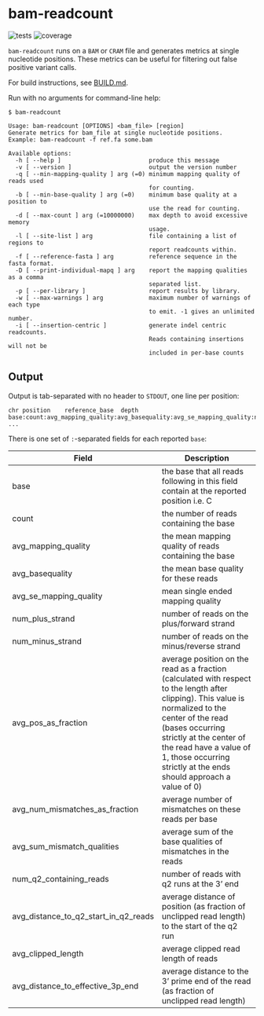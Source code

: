 bam-readcount
=============

![tests](https://github.com/seqfu/bam-readcount/actions/workflows/tests.yml/badge.svg?branch=actions-config)
![coverage](https://coveralls.io/repos/seqfu/bam-readcount/badge.svg?branch=actions-config&service=github)


`bam-readcount` runs on a `BAM` or `CRAM` file and generates metrics at
single nucleotide positions. These metrics can be useful for filtering
out false positive variant calls.

For build instructions, see [BUILD.md](BUILD.md).

Run with no arguments for command-line help:

    $ bam-readcount

    Usage: bam-readcount [OPTIONS] <bam_file> [region]
    Generate metrics for bam_file at single nucleotide positions.
    Example: bam-readcount -f ref.fa some.bam

    Available options:
      -h [ --help ]                         produce this message
      -v [ --version ]                      output the version number
      -q [ --min-mapping-quality ] arg (=0) minimum mapping quality of reads used
                                            for counting.
      -b [ --min-base-quality ] arg (=0)    minimum base quality at a position to
                                            use the read for counting.
      -d [ --max-count ] arg (=10000000)    max depth to avoid excessive memory
                                            usage.
      -l [ --site-list ] arg                file containing a list of regions to
                                            report readcounts within.
      -f [ --reference-fasta ] arg          reference sequence in the fasta format.
      -D [ --print-individual-mapq ] arg    report the mapping qualities as a comma
                                            separated list.
      -p [ --per-library ]                  report results by library.
      -w [ --max-warnings ] arg             maximum number of warnings of each type
                                            to emit. -1 gives an unlimited number.
      -i [ --insertion-centric ]            generate indel centric readcounts.
                                            Reads containing insertions will not be
                                            included in per-base counts


Output
------

Output is tab-separated with no header to `STDOUT`, one line per
position:

    chr	position	reference_base	depth	base:count:avg_mapping_quality:avg_basequality:avg_se_mapping_quality:num_plus_strand:num_minus_strand:avg_pos_as_fraction:avg_num_mismatches_as_fraction:avg_sum_mismatch_qualities:num_q2_containing_reads:avg_distance_to_q2_start_in_q2_reads:avg_clipped_length:avg_distance_to_effective_3p_end   ...

There is one set of `:`-separated fields for each reported `base`:

Field | Description
----- | -----------
base | the base that all reads following in this field contain at the reported position i.e. C
count | the number of reads containing the base
avg_mapping_quality | the mean mapping quality of reads containing the base
avg_basequality | the mean base quality for these reads
avg_se_mapping_quality | mean single ended mapping quality
num_plus_strand | number of reads on the plus/forward strand
num_minus_strand | number of reads on the minus/reverse strand
avg_pos_as_fraction | average position on the read as a fraction (calculated with respect to the length after clipping). This value is normalized to the center of the read (bases occurring strictly at the center of the read have a value of 1, those occurring strictly at the ends should approach a value of 0)
avg_num_mismatches_as_fraction | average number of mismatches on these reads per base
avg_sum_mismatch_qualities | average sum of the base qualities of mismatches in the reads
num_q2_containing_reads | number of reads with q2 runs at the 3’ end
avg_distance_to_q2_start_in_q2_reads | average distance of position (as fraction of unclipped read length) to the start of the q2 run
avg_clipped_length | average clipped read length of reads
avg_distance_to_effective_3p_end | average distance to the 3’ prime end of the read (as fraction of unclipped read length)
